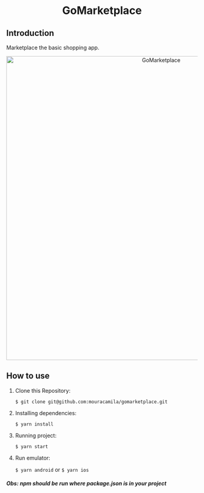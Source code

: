 <h1 align="center">
   GoMarketplace
</h1>

## Introduction

Marketplace the basic shopping app.

<p align="center">
  <img
    alt="GoMarketplace"
    title="#GoMarketplace"
    src="screensImg.png"
    width="800px"
  />

## How to use

1. Clone this Repository:

   `$ git clone git@github.com:mouracamila/gomarketplace.git`

2. Installing dependencies:

   `$ yarn install`

3. Running project:

   `$ yarn start`

4. Run emulator:

   `$ yarn android` or `$ yarn ios`

##### Obs: **npm** should be run where **package.json** is in your project
